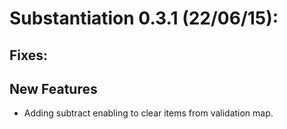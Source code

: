 # Substantiation 0.3.1 (22/06/15):

## Fixes:

## New Features

* Adding subtract enabling to clear items from validation map.
